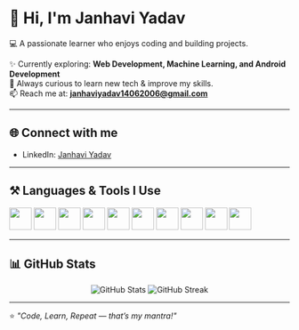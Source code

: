 # 👋 Hi, I'm Janhavi Yadav  
💻 A passionate learner who enjoys coding and building projects.  

✨ Currently exploring: **Web Development, Machine Learning, and Android Development**  
🌱 Always curious to learn new tech & improve my skills.  
📫 Reach me at: **janhaviyadav14062006@gmail.com**  

---

## 🌐 Connect with me 
- LinkedIn: [Janhavi Yadav](https://www.linkedin.com/in/janhavi-yadav-41a674280/)  

---

## ⚒️ Languages & Tools I Use
<p align="left">
  <img src="https://cdn.jsdelivr.net/gh/devicons/devicon/icons/html5/html5-original.svg" width="40" height="40"/>
  <img src="https://cdn.jsdelivr.net/gh/devicons/devicon/icons/css3/css3-original.svg" width="40" height="40"/>
  <img src="https://cdn.jsdelivr.net/gh/devicons/devicon/icons/javascript/javascript-original.svg" width="40" height="40"/>
  <img src="https://cdn.jsdelivr.net/gh/devicons/devicon/icons/react/react-original.svg" width="40" height="40"/>
  <img src="https://cdn.jsdelivr.net/gh/devicons/devicon/icons/python/python-original.svg" width="40" height="40"/>
  <img src="https://cdn.jsdelivr.net/gh/devicons/devicon/icons/java/java-original.svg" width="40" height="40"/>
  <img src="https://cdn.jsdelivr.net/gh/devicons/devicon/icons/nodejs/nodejs-original.svg" width="40" height="40"/>
  <img src="https://cdn.jsdelivr.net/gh/devicons/devicon/icons/mysql/mysql-original.svg" width="40" height="40"/>
  <img src="https://cdn.jsdelivr.net/gh/devicons/devicon/icons/mongodb/mongodb-original.svg" width="40" height="40"/>
  <img src="https://cdn.jsdelivr.net/gh/devicons/devicon/icons/git/git-original.svg" width="40" height="40"/>
</p>

---

## 📊 GitHub Stats
<p align="center">
  <img src="https://github-readme-stats.vercel.app/api?username=janhaviyadav&show_icons=true&theme=tokyonight" alt="GitHub Stats" />
  <img src="https://github-readme-streak-stats.herokuapp.com/?user=janhaviyadav&theme=tokyonight" alt="GitHub Streak" />
</p>

---

⭐ *"Code, Learn, Repeat — that’s my mantra!"*
